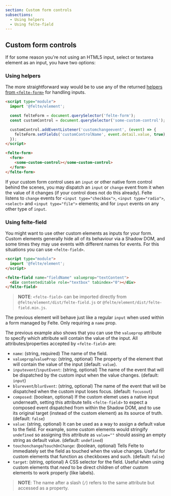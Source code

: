 ```yaml
---
section: Custom form controls
subsections:
  - Using helpers
  - Using felte-field
---
```


## Custom form controls

If for some reason you're not using an HTML5 input, select or textarea element as an input, you have two options:

### Using helpers

The more straightforward way would be to use any of the returned [helpers from `<felte-form>`](/docs/element/helper-functions) for handling inputs.

```html
<script type="module">
  import '@felte/element';

  const felteForm = document.querySelector('felte-form');
  const customControl = document.querySelector('some-custom-control');

  customControl.addEventListener('customchangeevent', (event) => {
    felteForm.setFields('customControlName', event.detail.value, true);
  });
</script>

<felte-form>
  <form>
    <some-custom-control></some-custom-control>
  </form>
</felte-form>
```

If your custom form control uses an `input` or other native form control behind the scenes, you may dispatch an `input` or `change` event from it when the value of it changes (if your control does not do this already). Felte listens to `change` events for `<input type="checkbox">`, `<input type="radio">`, `<select>` and `<input type="file">` elements; and for `input` events on any other type of `input`.

### Using felte-field

You might want to use other custom elements as inputs for your form. Custom elements generally hide all of its behaviour via a Shadow DOM, and some times they may use events with different names for events. For this situations you can use `<felte-field>`.

```html
<script type="module">
  import '@felte/element';
</script>

<felte-field name="fieldName" valueprop="textContent">
  <div contenteditable role="textbox" tabindex="0"></div>
</felte-field>
```

> **NOTE**: `<felte-field>` can be imported directly from `@felte/element/dist/felte-field.js` or `@felte/element/dist/felte-field.min.js`.

The previous element will behave just like a regular `input` when used within a form managed by Felte. Only requiring a `name` prop.

The previous example also shows that you can use the `valueprop` attribute to specify which attribute will contain the value of the input. All attributes/properties accepted by `<felte-field>` are:

- `name`: (string, required) The name of the field.
- `valueprop`/`valueProp`: (string, optional) The property of the element that will contain the value of the input (default: `value`).
- `inputevent`/`inputEvent`: (string, optional) The name of the event that will be dispatched by the custom input when the value changes. (default: `input`)
- `blurevent`/`blurEvent`: (string, optional) The name of the event that will be dispatched when the custom input loses focus. (default: `focusout`)
- `composed`: (boolean, optional) If the custom elemet uses a native input underneath, setting this attribute tells `<felte-field>` to expect a composed event dispatched from within the Shadow DOM, and to use its original target (instead of the custom element) as its source of truth. (default: `false`)
- `value`: (string, optional) It can be used as a way to assign a default value to the field. For example, some custom elements would stringify `undefined` so assigning this attribute as `value=""` should assing an empty string as default value. (default: `undefined`)
- `touchonchange`/`touchOnChange`: (boolean, optional) Tells Felte to immediately set the field as touched when the value changes. Useful for custom elements that function as checkboxes and such. (default: `false`)
- `target`: (string, optional) A CSS selector for the field. Useful when using custom elements that _need_ to be direct children of other custom elements to work properly (like labels).

> **NOTE**: The name after a slash (`/`) refers to the same attribute but accessed as a property.
